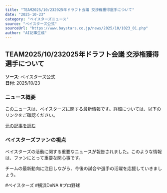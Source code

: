 ```yaml
---
title: "TEAM2025/10/232025年ドラフト会議 交渉権獲得選手について"
date: "2025-10-23"
category: "ベイスターズニュース"
source: "ベイスターズ公式"
sourceUrl: "https://www.baystars.co.jp/news/2025/10/1023_01.php"
author: "AI記事生成"
---
```


## TEAM2025/10/232025年ドラフト会議 交渉権獲得選手について

**ソース**: ベイスターズ公式  
**日付**: 2025/10/23

### ニュース概要

このニュースは、ベイスターズに関する最新情報です。詳細については、以下のリンクをご確認ください。

[元の記事を読む](https://www.baystars.co.jp/news/2025/10/1023_01.php)

### ベイスターズファンの視点

ベイスターズの活動に関する重要なニュースが報告されました。このような情報は、ファンにとって重要な関心事です。

チームの最新動向に注目しながら、今後の試合や選手の活躍を応援していきましょう。

#ベイスターズ #横浜DeNA #プロ野球